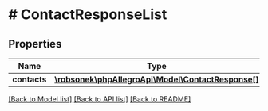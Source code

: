 # # ContactResponseList

## Properties

Name | Type | Description | Notes
------------ | ------------- | ------------- | -------------
**contacts** | [**\robsonek\phpAllegroApi\Model\ContactResponse[]**](ContactResponse.md) |  | [optional]

[[Back to Model list]](../../README.md#models) [[Back to API list]](../../README.md#endpoints) [[Back to README]](../../README.md)
